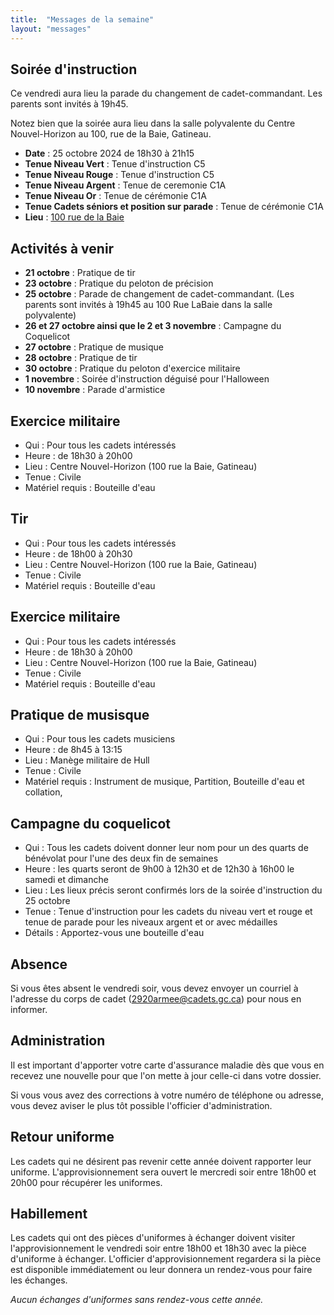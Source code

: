 ```yaml
---
title:  "Messages de la semaine"
layout: "messages"
---
```

 
## Soirée d'instruction  

Ce vendredi aura lieu la parade du changement de cadet-commandant. Les parents sont invités à 19h45.

Notez bien que la soirée aura lieu dans la salle polyvalente du Centre Nouvel-Horizon au 100, rue de la Baie, Gatineau. 

- **Date** : 25 octobre 2024 de 18h30 à 21h15
- **Tenue Niveau Vert** : Tenue d'instruction C5
- **Tenue Niveau Rouge** : Tenue d'instruction C5
- **Tenue Niveau Argent** : Tenue de ceremonie C1A 
- **Tenue Niveau Or** : Tenue de cérémonie C1A
- **Tenue Cadets séniors et position sur parade** : Tenue de cérémonie C1A
- **Lieu** : [100 rue de la Baie](https://cc2920.ca/information/comment-nous-rejoindre/)
 
## Activités à venir

- **21 octobre** : Pratique de tir
- **23 octobre** : Pratique du peloton de précision
- **25 octobre** : Parade de changement de cadet-commandant. (Les parents sont invités à 19h45 au 100 Rue LaBaie dans la salle polyvalente)
- **26 et 27 octobre ainsi que le 2 et 3 novembre** : Campagne du Coquelicot
- **27 octobre** : Pratique de musique
- **28 octobre** : Pratique de tir 
- **30 octobre** : Pratique du peloton d'exercice militaire
- **1 novembre** : Soirée d'instruction déguisé pour l'Halloween
- **10 novembre** : Parade d'armistice

## Exercice militaire

- Qui :  Pour tous les cadets intéressés 
- Heure : de 18h30 à 20h00
- Lieu : Centre Nouvel-Horizon (100 rue la Baie, Gatineau) 
- Tenue : Civile
- Matériel requis : Bouteille d'eau

## Tir

- Qui : Pour tous les cadets intéressés 
- Heure : de 18h00 à 20h30
- Lieu : Centre Nouvel-Horizon (100 rue la Baie, Gatineau) 
- Tenue : Civile
- Matériel requis : Bouteille d'eau

## Exercice militaire

- Qui :  Pour tous les cadets intéressés 
- Heure : de 18h30 à 20h00
- Lieu : Centre Nouvel-Horizon (100 rue la Baie, Gatineau) 
- Tenue : Civile
- Matériel requis : Bouteille d'eau

## Pratique de musisque

- Qui : Pour tous les cadets musiciens 
- Heure : de 8h45 à 13:15
- Lieu : Manège militaire de Hull  
- Tenue : Civile
- Matériel requis : Instrument de musique, Partition, Bouteille d'eau et collation, 

## Campagne du coquelicot

- Qui : Tous les cadets doivent donner leur nom pour un des quarts de bénévolat pour l'une des deux fin de semaines
- Heure : les quarts seront de 9h00 à 12h30 et de 12h30 à 16h00 le samedi et dimanche
- Lieu : Les lieux précis seront confirmés lors de la soirée d'instruction du 25 octobre
- Tenue : Tenue d'instruction pour les cadets du niveau vert et rouge et tenue de parade pour les niveaux argent et or avec médailles
- Détails : Apportez-vous une bouteille d'eau

## Absence

Si vous êtes absent le vendredi soir, vous devez envoyer un courriel à l'adresse du corps de cadet (<2920armee@cadets.gc.ca>) pour nous en informer.

## Administration

Il est important d'apporter votre carte d'assurance maladie dès que vous en recevez une nouvelle pour que l'on mette à jour celle-ci dans votre dossier.

Si vous vous avez des corrections à votre numéro de téléphone ou adresse, vous devez aviser le plus tôt possible l'officier d'administration. 

## Retour uniforme

Les cadets qui ne désirent pas revenir cette année doivent rapporter leur uniforme. L'approvisionnement sera ouvert le mercredi soir entre 18h00 et 20h00 pour récupérer les uniformes.

## Habillement

Les cadets qui ont des pièces d'uniformes à échanger doivent visiter l'approvisionnement le vendredi soir entre 18h00 et 18h30 avec la pièce d'uniforme à échanger.  L'officier d'approvisionnement regardera si la pièce est disponible immédiatement ou leur donnera un rendez-vous pour faire les échanges.

*Aucun échanges d'uniformes sans rendez-vous cette année.*

